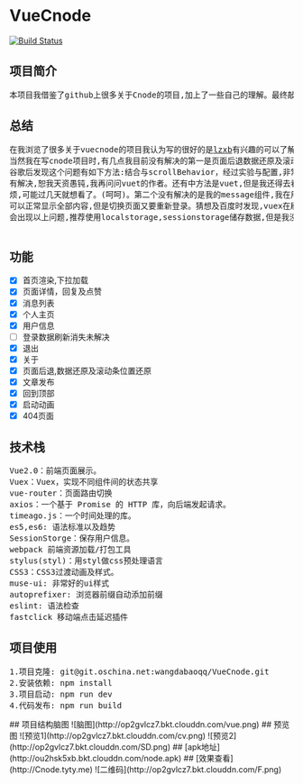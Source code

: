 # VueCnode
[![Build Status](https://www.travis-ci.org/wangdabaoqq/VueCnode.svg?branch=master)](https://www.travis-ci.org/wangdabaoqq/VueCnode)
## 项目简介</h2>
  <pre>
本项目我借鉴了github上很多关于Cnode的项目,加上了一些自己的理解。最终敲定了VueCnode,当然我只能说是搬运工,项目采用的是vue技术构建.
</pre>
## 总结
  <pre>
在我浏览了很多关于vuecnode的项目我认为写的很好的是<a href="https://github.com/lzxb/vue-cnode">lzxb</a>有兴趣的可以了解下。
当然我在写cnode项目时,有几点我目前没有解决的第一是页面后退数据还原及滚动条位置还原,我百度及
谷歌后发现这个问题有如下方法:结合<keep-alive>与scrollBehavior，经过实验与配置,非常好的没
有解决,恕我天资愚钝,我再问问vuet的作者。还有中方法是vuet,但是我还得去看文档百度,略觉得麻
烦,可能过几天就想看了。(呵呵)。第二个没有解决的是我的message组件,我在用accesstoken登录后
可以正常显示全部内容,但是切换页面又要重新登录。猜想及百度时发现,vuex在刷新时会清空数据,所以
会出现以上问题,推荐使用localstorage,sessionstorage储存数据,但是我没有搞定。目前就是这样。
 </pre>
## 功能
- [x] 首页渲染,下拉加载
- [x] 页面详情，回复及点赞
- [x] 消息列表
- [x] 个人主页
- [x] 用户信息
- [ ] 登录数据刷新消失未解决
- [x] 退出
- [x] 关于
- [x] 页面后退,数据还原及滚动条位置还原 
- [x] 文章发布
- [x] 回到顶部
- [x] 启动动画
- [x] 404页面
## 技术栈
<pre>
Vue2.0：前端页面展示。
Vuex：Vuex，实现不同组件间的状态共享
vue-router：页面路由切换
axios：一个基于 Promise 的 HTTP 库，向后端发起请求。
timeago.js：一个时间处理的库。
es5,es6: 语法标准以及趋势
SessionStorge：保存用户信息。
webpack 前端资源加载/打包工具
stylus(styl)：用styl做css预处理语言
CSS3：CSS3过渡动画及样式。
muse-ui: 非常好的ui样式
autoprefixer: 浏览器前缀自动添加前缀
eslint: 语法检查
fastclick 移动端点击延迟插件
</pre>
<h2>项目使用</h2>
<pre>
1.项目克隆: git@git.oschina.net:wangdabaoqq/VueCnode.git
2.安装依赖: npm install
3.项目启动: npm run dev
4.代码发布: npm run build
</pre>
## 项目结构脑图
 ![脑图](http://op2gvlcz7.bkt.clouddn.com/vue.png)
## 预览图
 ![预览1](http://op2gvlcz7.bkt.clouddn.com/cv.png)
 ![预览2](http://op2gvlcz7.bkt.clouddn.com/SD.png)
## [apk地址](http://ou2hsk5xb.bkt.clouddn.com/node.apk) 
## [效果查看](http://Cnode.tyty.me)
 ![二维码](http://op2gvlcz7.bkt.clouddn.com/F.png)

